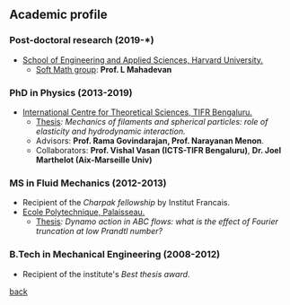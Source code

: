 ## [](#header-2)Academic profile
### [](#header-3) Post-doctoral research (2019-*)
* [School of Engineering and Applied Sciences, Harvard University.](http://www.seas.harvard.edu)
	- [Soft Math group](https://www.seas.harvard.edu/softmat/): **Prof. L Mahadevan**

### [](#header-3) PhD in Physics (2013-2019)
* [International Centre for Theoretical Sciences, TIFR Bengaluru.](http://www.icts.res.in)
	- [Thesis](https://drive.google.com/file/d/18Jo4n4aU79etWbhs4fPXq2DOnauR8BoI/view?usp=sharing)_: Mechanics of filaments and spherical particles: role of elasticity and hydrodynamic interaction._
	- Advisors: **Prof. Rama Govindarajan, Prof. Narayanan Menon**.
    - Collaborators: **Prof. Vishal Vasan (ICTS-TIFR Bengaluru)**, **Dr. Joel Marthelot (Aix-Marseille Univ)**

### [](#header-3) MS in Fluid Mechanics (2012-2013)
* Recipient of the _Charpak fellowship_ by Institut Francais.
* [Ecole Polytechnique, Palaisseau.](https://www.polytechnique.edu)
	- [Thesis](https://drive.google.com/file/d/191LhINv_6u4mhgZZgJZj5BbPv4PT4iYS/view?usp=sharing)_: Dynamo action in ABC flows: what is the effect of Fourier truncation at low Prandtl number?_
    
### [](#header-3) B.Tech in Mechanical Engineering (2008-2012)
* Recipient of the institute's _Best thesis award_.

[back](./)

